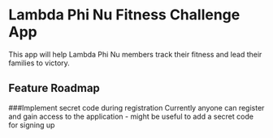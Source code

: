# Lambda Phi Nu Fitness Challenge App

This app will help Lambda Phi Nu members track their fitness and lead their families to victory.

## Feature Roadmap ##

###Implement secret code during registration
Currently anyone can register and gain access to the application
    - might be useful to add a secret code for signing up

 
